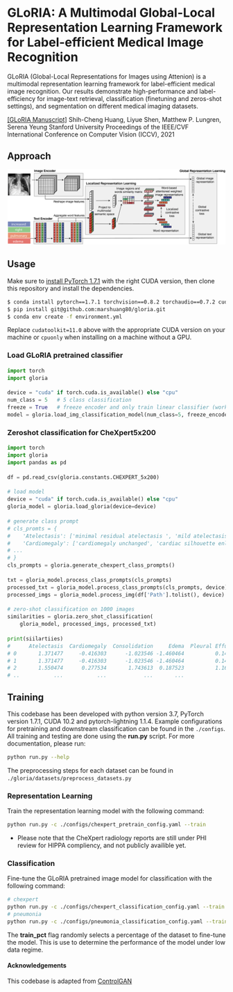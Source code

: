 # GLoRIA: A Multimodal Global-Local Representation Learning Framework for Label-efficient Medical Image Recognition

GLoRIA (Global-Local Representations for Images using Attenion) is a multimodal representation learning framework for label-efficient medical image recognition. Our results demonstrate high-performance and label-efficiency for image-text retrieval, classification (finetuning and zeros-shot settings), and segmentation on different medical imaging datasets. 

[[GLoRIA Manuscript]](https://openaccess.thecvf.com/content/ICCV2021/html/Huang_GLoRIA_A_Multimodal_Global-Local_Representation_Learning_Framework_for_Label-Efficient_Medical_ICCV_2021_paper.html) 
Shih-Cheng Huang, Liyue Shen, Matthew P. Lungren, Serena Yeung
Stanford University
Proceedings of the IEEE/CVF International Conference on Computer Vision (ICCV), 2021

## Approach
![GLoRIA](GLoRIA.png)

## Usage

Make sure to [install PyTorch 1.7.1](https://pytorch.org/get-started/locally/) with the right CUDA version, then clone this repository and install the dependencies.  

```bash
$ conda install pytorch==1.7.1 torchvision==0.8.2 torchaudio==0.7.2 cudatoolkit=10.1 -c pytorch
$ pip install git@github.com:marshuang80/gloria.git
$ conda env create -f environment.yml
```

Replace `cudatoolkit=11.0` above with the appropriate CUDA version on your machine or `cpuonly` when installing on a machine without a GPU.


### Load GLoRIA pretrained classifier 
```python
import torch
import gloria

device = "cuda" if torch.cuda.is_available() else "cpu"
num_class = 5   # 5 class classification
freeze = True   # freeze encoder and only train linear classifier (works when training data is limited)
model = gloria.load_img_classification_model(num_class=5, freeze_encoder=freeze, device=device)
```

### Zeroshot classification for CheXpert5x200
```python
import torch
import gloria
import pandas as pd 

df = pd.read_csv(gloria.constants.CHEXPERT_5x200)

# load model
device = "cuda" if torch.cuda.is_available() else "cpu"
gloria_model = gloria.load_gloria(device=device)

# generate class prompt
# cls_promts = {
#    'Atelectasis': ['minimal residual atelectasis ', 'mild atelectasis' ...]
#    'Cardiomegaly': ['cardiomegaly unchanged', 'cardiac silhouette enlarged' ...] 
# ...
# } 
cls_prompts = gloria.generate_chexpert_class_prompts()

txt = gloria_model.process_class_prompts(cls_prompts)
processed_txt = gloria_model.process_class_prompts(cls_prompts, device)
processed_imgs = gloria_model.process_img(df['Path'].tolist(), device)

# zero-shot classification on 1000 images
similarities = gloria.zero_shot_classification(
    gloria_model, processed_imgs, processed_txt)

print(siilartiies)
#      Atelectasis  Cardiomegaly  Consolidation     Edema  Pleural Effusion
# 0       1.371477     -0.416303      -1.023546 -1.460464          0.145969
# 1       1.371477     -0.416303      -1.023546 -1.460464          0.145969
# 2       1.550474      0.277534       1.743613  0.187523          1.166638
# ..           ...           ...            ...       ...               ...
```

## Training

This codebase has been developed with python version 3.7, PyTorch version 1.7.1, CUDA 10.2 and pytorch-lightning 1.1.4. 
Example configurations for pretraining and downstream classification can be found in the `./configs`. All training and testing are done using the **run.py** script. For more documentation, please run: 

```bash 
python run.py --help
```

The preprocessing steps for each dataset can be found in `./gloria/datasets/preprocess_datasets.py`

### Representation Learning

Train the representation learning model with the following command: 

```bash 
python run.py -c ./configs/chexpert_pretrain_config.yaml --train
```

* Please note that the CheXpert radiology reports are still under PHI review for HIPPA compliency, and not publicly availible yet.  

### Classification 

Fine-tune the GLoRIA pretrained image model for classification with the following command: 

```bash 
# chexpert
python run.py -c ./configs/chexpert_classification_config.yaml --train --test --train_pct 0.01
# pneumonia
python run.py -c ./configs/pneumonia_classification_config.yaml --train --test --train_pct 0.01
```

The **train_pct** flag randomly selects a percentage of the dataset to fine-tune the model. This is use to determine the performance of the model under low data regime.


#### Acknowledgements
This codebase is adapted from [ControlGAN](https://github.com/mrlibw/ControlGAN)